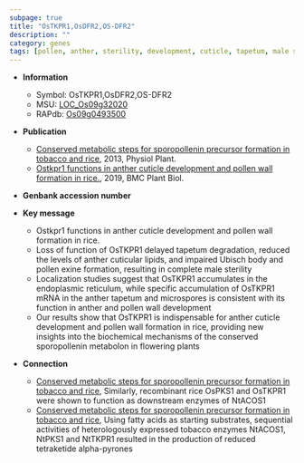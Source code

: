```yaml
---
subpage: true
title: "OsTKPR1,OsDFR2,OS-DFR2"
description: ""
category: genes
tags: [pollen, anther, sterility, development, cuticle, tapetum, male sterility, pollen wall, pollen exine formation]
---
```


* **Information**  
    + Symbol: OsTKPR1,OsDFR2,OS-DFR2  
    + MSU: [LOC_Os09g32020](http://rice.plantbiology.msu.edu/cgi-bin/ORF_infopage.cgi?orf=LOC_Os09g32020)  
    + RAPdb: [Os09g0493500](http://rapdb.dna.affrc.go.jp/viewer/gbrowse_details/irgsp1?name=Os09g0493500)  

* **Publication**  
    + [Conserved metabolic steps for sporopollenin precursor formation in tobacco and rice](http://www.ncbi.nlm.nih.gov/pubmed?term=Conserved+metabolic+steps+for+sporopollenin+precursor+formation+in+tobacco+and+rice%5BTitle%5D), 2013, Physiol Plant.
    + [Ostkpr1 functions in anther cuticle development and pollen wall formation in rice.](http://www.ncbi.nlm.nih.gov/pubmed?term=Ostkpr1+functions+in+anther+cuticle+development+and+pollen+wall+formation+in+rice.%5BTitle%5D), 2019, BMC Plant Biol.

* **Genbank accession number**  

* **Key message**  
    + Ostkpr1 functions in anther cuticle development and pollen wall formation in rice.
    + Loss of function of OsTKPR1 delayed tapetum degradation, reduced the levels of anther cuticular lipids, and impaired Ubisch body and pollen exine formation, resulting in complete male sterility
    + Localization studies suggest that OsTKPR1 accumulates in the endoplasmic reticulum, while specific accumulation of OsTKPR1 mRNA in the anther tapetum and microspores is consistent with its function in anther and pollen wall development
    + Our results show that OsTKPR1 is indispensable for anther cuticle development and pollen wall formation in rice, providing new insights into the biochemical mechanisms of the conserved sporopollenin metabolon in flowering plants

* **Connection**  
    + [Conserved metabolic steps for sporopollenin precursor formation in tobacco and rice](http://www.ncbi.nlm.nih.gov/pubmed?term=Conserved+metabolic+steps+for+sporopollenin+precursor+formation+in+tobacco+and+rice%5BTitle%5D), Similarly, recombinant rice OsPKS1 and OsTKPR1 were shown to function as downstream enzymes of NtACOS1
    + [Conserved metabolic steps for sporopollenin precursor formation in tobacco and rice](http://www.ncbi.nlm.nih.gov/pubmed?term=Conserved+metabolic+steps+for+sporopollenin+precursor+formation+in+tobacco+and+rice%5BTitle%5D), Using fatty acids as starting substrates, sequential activities of heterologously expressed tobacco enzymes NtACOS1, NtPKS1 and NtTKPR1 resulted in the production of reduced tetraketide alpha-pyrones



